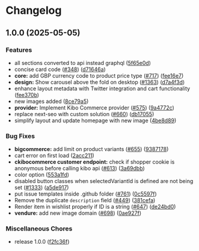 # Changelog

## 1.0.0 (2025-05-05)


### Features

* all sections converted to api instead graphql ([5f65e0d](https://github.com/onurkanbakirci/antikseramik/commit/5f65e0d9614d2e65980cf64f4bc239d8cae26f8f))
* concise card code ([#348](https://github.com/onurkanbakirci/antikseramik/issues/348)) ([d71646a](https://github.com/onurkanbakirci/antikseramik/commit/d71646a60d8a1b40c8bae76ff1570ead8df9d1fc))
* **core:** add GBP currency code to product price type ([#717](https://github.com/onurkanbakirci/antikseramik/issues/717)) ([fee16e7](https://github.com/onurkanbakirci/antikseramik/commit/fee16e795c947a86ce6e03008537ec8c86e751c4))
* **design:** Show carousel above the fold on desktop ([#1363](https://github.com/onurkanbakirci/antikseramik/issues/1363)) ([d7a4f3d](https://github.com/onurkanbakirci/antikseramik/commit/d7a4f3dc46f4b2a6253e61a0185b74a7a4508be0))
* enhance layout metadata with Twitter integration and cart functionality ([fee370b](https://github.com/onurkanbakirci/antikseramik/commit/fee370b1da43ef86a48e7084992b9fa592ee98d2))
* new images added ([8ce79a5](https://github.com/onurkanbakirci/antikseramik/commit/8ce79a5f0d1fbc586a251eb7dcec5e918a78f99a))
* **provider:** Implement Kibo Commerce provider  ([#575](https://github.com/onurkanbakirci/antikseramik/issues/575)) ([9a4772c](https://github.com/onurkanbakirci/antikseramik/commit/9a4772cdb483574f993a6f4564bf1ab071fe5751))
* replace next-seo with custom solution ([#660](https://github.com/onurkanbakirci/antikseramik/issues/660)) ([db17055](https://github.com/onurkanbakirci/antikseramik/commit/db170558d55ee34b4bf86635f78d1aecc9269fa7))
* simplify layout and update homepage with new image ([4be8d89](https://github.com/onurkanbakirci/antikseramik/commit/4be8d895af77335372c2c9fb816ab20e5d2c94ff))


### Bug Fixes

* **bigcommerce:** add limit on product variants ([#655](https://github.com/onurkanbakirci/antikseramik/issues/655)) ([9387178](https://github.com/onurkanbakirci/antikseramik/commit/9387178538f35db1c9946543a93c8c936f88098a))
* cart error on first load ([2acc211](https://github.com/onurkanbakirci/antikseramik/commit/2acc21164bb7ed3d055503abdee8cee5476e2853))
* **ckibocommerce customer endpoint:** check if shopper cookie is anonymous before calling kibo api ([#613](https://github.com/onurkanbakirci/antikseramik/issues/613)) ([3a69dbb](https://github.com/onurkanbakirci/antikseramik/commit/3a69dbb5b0406a4790b67a6f9fe24e9e484127f8))
* color option ([553a1fd](https://github.com/onurkanbakirci/antikseramik/commit/553a1fd9d3e20929e576503be9c138671854f8ee))
* disabled button classes when selectedVariantId is defined are not being set ([#1333](https://github.com/onurkanbakirci/antikseramik/issues/1333)) ([a5de917](https://github.com/onurkanbakirci/antikseramik/commit/a5de9173e83037a9376a5463e3ac17880330cb5f))
* put issue templates inside .github folder ([#761](https://github.com/onurkanbakirci/antikseramik/issues/761)) ([0c5597f](https://github.com/onurkanbakirci/antikseramik/commit/0c5597fb932b2886d7bb9e7cee9777898b66edcd))
* Remove the duplicate `description` field ([#449](https://github.com/onurkanbakirci/antikseramik/issues/449)) ([381cefa](https://github.com/onurkanbakirci/antikseramik/commit/381cefae0e1b458c9e4ee61356199dc7fd097f4c))
* Render item in wishlist properly if ID is a string ([#647](https://github.com/onurkanbakirci/antikseramik/issues/647)) ([de24bd0](https://github.com/onurkanbakirci/antikseramik/commit/de24bd041c157981aeaf4a91c0f58efb774dce60))
* **vendure:** add new image domain ([#698](https://github.com/onurkanbakirci/antikseramik/issues/698)) ([0ae927f](https://github.com/onurkanbakirci/antikseramik/commit/0ae927fbcf174293a9283eea3e617c7d6f3fd620))


### Miscellaneous Chores

* release 1.0.0 ([f2fc36f](https://github.com/onurkanbakirci/antikseramik/commit/f2fc36fa79f4b78f7e25966f2e6c489ddbebb6bb))
